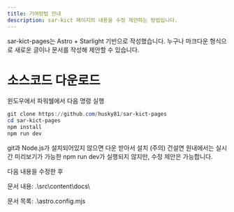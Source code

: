 ```yaml
---
title: 기여방법 안내
description: sar-kict 페이지의 내용을 수정 제안하는 방법입니다.
---
```


sar-kict-pages는 Astro + Starlight 기반으로 작성했습니다.
누구나 마크다운 형식으로 새로운 글이나 문서를 작성해 제안할 수 있습니다.

# 소스코드 다운로드

윈도우에서 파워쉘에서 다음 명령 실행

```powershell
git clone https://github.com/husky81/sar-kict-pages
cd sar-kict-pages
npm install
npm run dev
```

git과 Node.js가 설치되어있지 않으면 다운 받아서 설치
(주의) 건설연 원내에서는 실시간 미리보기가 가능한 npm run dev가 실행되지 않지만, 수정 제안은 가능합니다.

다음 내용을 수정한 후 

문서 내용: .\src\content\docs\

문서 목록: .\astro.config.mjs

